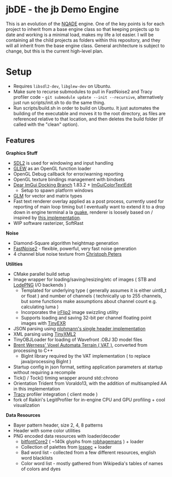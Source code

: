 # jbDE - the jb Demo Engine

This is an evolution of the [NQADE](https://github.com/0xBAMA/not-quite-a-demo-engine) engine. One of the key points is for each project to inherit from a base engine class so that keeping projects up to date and working is a minimal load, makes my life a lot easier. I will be containing all the child projects as folders within this repository, and they will all inherit from the base engine class. General architecture is subject to change, but this is the current high-level plan.

# Setup
- Requires `libsdl2-dev`, `libglew-dev` on Ubuntu.
- Make sure to recurse submodules to pull in FastNoise2 and Tracy profiler code - `git submodule update --init --recursive`, alternatively just run scripts/init.sh to do the same thing.
- Run scripts/build.sh in order to build on Ubuntu. It just automates the building of the executable and moves it to the root directory, as files are referenced relative to that location, and then deletes the build folder (if called with the "clean" option).

## Features
**Graphics Stuff**
- [SDL2](https://wiki.libsdl.org/) is used for windowing and input handling
- [GLEW](https://glew.sourceforge.net/) as an OpenGL function loader
- OpenGL Debug callback for error/warning reporting
- OpenGL texture bindings management with bindsets
- [Dear ImGui Docking Branch](https://github.com/ocornut/imgui/tree/docking) 1.83.2 + [ImGuiColorTextEdit](https://github.com/BalazsJako/ImGuiColorTextEdit)
	- Setup to spawn platform windows
- [GLM](http://glm.g-truc.net/0.9.8/api/index.html) for vector and matrix types
- Fast text renderer overlay applied as a post process, currently used for reporting of main loop timing but I eventually want to extend it to a drop down in engine terminal a la [guake](http://guake-project.org/), renderer is loosely based on / inspired by [this implementation](https://jmickle66666666.github.io/blog/techart/2019/12/18/bitmap-font-renderer.html).
- WIP software rasterizer, SoftRast

**Noise**
- Diamond-Square algorithm heightmap generation
- [FastNoise2](https://github.com/Auburn/FastNoise2) - flexible, powerful, very fast noise generation
- 4 channel blue noise texture from [Christoph Peters](http://momentsingraphics.de/BlueNoise.html)

**Utilities**
- CMake parallel build setup
- Image wrapper for loading/saving/resizing/etc of images ( STB and [LodePNG](https://lodev.org/lodepng/) I/O backends )
	- Templated for underlying type ( generally assumes it is either uint8_t or float ) and number of channels ( technically up to 255 channels, but some functions make assumptions about channel count e.g. calculating luma )
	- Incorporates the [irFlip2](https://jbaker.graphics/writings/irFlip2.html#irflip2) image swizzling utility
	- Supports loading and saving 32-bit per channel floating point images with [TinyEXR](https://github.com/syoyo/tinyexr)
- JSON parsing using [nlohmann's single header implementation](https://github.com/nlohmann/json)
- XML parsing using [TinyXML2](https://tinyxml2.docsforge.com/)
- TinyOBJLoader for loading of Wavefront .OBJ 3D model files
- [Brent Werness' Voxel Automata Terrain ( VAT )](https://bitbucket.org/BWerness/voxel-automata-terrain/src/master/), converted from processing to C++
	- BigInt library required by the VAT implementation ( to replace java/processing BigInt )
- Startup config in json format, setting application parameters at startup without requiring a recompile
- Tick() / Tock() timing wrapper around std::chrono
- Orientation Trident from Voraldo13, with the addition of multisampled AA in this implementation
- [Tracy](https://github.com/wolfpld/tracy) profiler integration ( client mode )
- fork of Raikiri's LegitProfiler for in-engine CPU and GPU profiling + cool visualization

**Data Resources**
- Bayer pattern header, size 2, 4, 8 patterns
- Header with some color utilities
- PNG encoded data resources with loader/decoder
	- [bitfontCore2](https://jbaker.graphics/writings/bitfontCore2.html) ( ~140k glyphs from [robhagemans](https://github.com/robhagemans/hoard-of-bitfonts) ) + loader
	- Collection of palettes from [lospec](https://lospec.com/) + loader
	- Bad word list - collected from a few different resources, english word blacklists
	- Color word list - mostly gathered from Wikipedia's tables of names of colors and dyes
